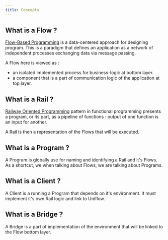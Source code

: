```yaml
---
title: Concepts
---
```


## What is a Flow ?

[Flow-Based Programming](https://jpaulm.github.io/fbp/index.html)
is a data-centered approach for designing program. This is a paradigm that
defines an application as a network of independent processes exchanging
data via message passing.

A Flow here is viewed as :
- an isolated implemented process for business-logic at bottom layer.
- a component that is a part of communication logic of the application
at top layer.

## What is a Rail ?

[Railway Oriented Programming](https://fsharpforfunandprofit.com/rop/)
pattern in functional programming presents a program, or its part, as a
pipeline of functions : output of one function is an input for another.

A Rail is then a representation of the Flows that will be executed.

## What is a Program ?

A Program is globally use for naming and identifying a Rail and it's Flows.
As a shortcut, we when talking about Flows, we are talking about Programs.

## What is a Client ?

A Client is a running a Program that depends on it's environment. It
must implement it's own Rail logic and link to Uniflow.

## What is a Bridge ?

A Bridge is a part of implementation of the environment that will be
linked to the Flow bottom layer.
